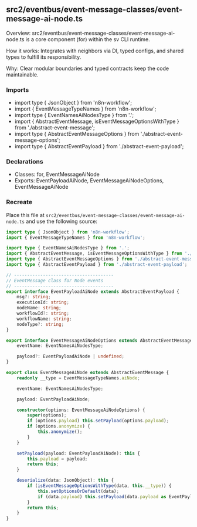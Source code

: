 ## src2/eventbus/event-message-classes/event-message-ai-node.ts

Overview: src2/eventbus/event-message-classes/event-message-ai-node.ts is a core component (for) within the sv CLI runtime.

How it works: Integrates with neighbors via DI, typed configs, and shared types to fulfill its responsibility.

Why: Clear modular boundaries and typed contracts keep the code maintainable.

### Imports

- import type { JsonObject } from 'n8n-workflow';
- import { EventMessageTypeNames } from 'n8n-workflow';
- import type { EventNamesAiNodesType } from '.';
- import { AbstractEventMessage, isEventMessageOptionsWithType } from './abstract-event-message';
- import type { AbstractEventMessageOptions } from './abstract-event-message-options';
- import type { AbstractEventPayload } from './abstract-event-payload';

### Declarations

- Classes: for, EventMessageAiNode
- Exports: EventPayloadAiNode, EventMessageAiNodeOptions, EventMessageAiNode

### Recreate

Place this file at `src2/eventbus/event-message-classes/event-message-ai-node.ts` and use the following source:

```ts
import type { JsonObject } from 'n8n-workflow';
import { EventMessageTypeNames } from 'n8n-workflow';

import type { EventNamesAiNodesType } from '.';
import { AbstractEventMessage, isEventMessageOptionsWithType } from './abstract-event-message';
import type { AbstractEventMessageOptions } from './abstract-event-message-options';
import type { AbstractEventPayload } from './abstract-event-payload';

// --------------------------------------
// EventMessage class for Node events
// --------------------------------------
export interface EventPayloadAiNode extends AbstractEventPayload {
	msg?: string;
	executionId: string;
	nodeName: string;
	workflowId?: string;
	workflowName: string;
	nodeType?: string;
}

export interface EventMessageAiNodeOptions extends AbstractEventMessageOptions {
	eventName: EventNamesAiNodesType;

	payload?: EventPayloadAiNode | undefined;
}

export class EventMessageAiNode extends AbstractEventMessage {
	readonly __type = EventMessageTypeNames.aiNode;

	eventName: EventNamesAiNodesType;

	payload: EventPayloadAiNode;

	constructor(options: EventMessageAiNodeOptions) {
		super(options);
		if (options.payload) this.setPayload(options.payload);
		if (options.anonymize) {
			this.anonymize();
		}
	}

	setPayload(payload: EventPayloadAiNode): this {
		this.payload = payload;
		return this;
	}

	deserialize(data: JsonObject): this {
		if (isEventMessageOptionsWithType(data, this.__type)) {
			this.setOptionsOrDefault(data);
			if (data.payload) this.setPayload(data.payload as EventPayloadAiNode);
		}
		return this;
	}
}

```
